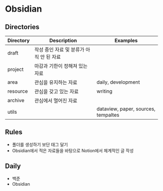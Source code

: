 # Obsidian
## Directories
| Directory | Description | Examples |
| ---- | ---- | ---- |
| draft | 작성 중인 자료 및 분류가 아직 안 된 자료 |  |
| project | 마감과 기한이 정해져 있는 자료 |  |
| area | 관심을 유지하는 자료 | daily, development |
| resource | 관심을 갖고 있는 자료 | writing |
| archive | 관심에서 멀어진 자료 |  |
| utils |  | dataview, paper, sources, tempaltes |

## Rules
- 폴더를 생성하기 보단 태그 달기
- Obsidian에서 적은 자료들을 바탕으로 Notion에서 체계적인 글 작성

## Daily
- 백준
- Obsidian